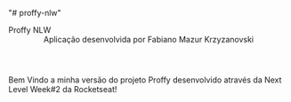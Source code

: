 "# proffy-nlw" 
<head> Proffy NLW </head>

<header> Aplicação desenvolvida por Fabiano Mazur Krzyzanovski </header>

<body>Bem Vindo a minha versão do projeto Proffy desenvolvido através da Next Level Week#2 da Rocketseat!</body>
